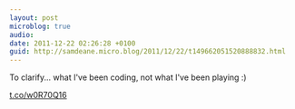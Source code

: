 ```yaml
---
layout: post
microblog: true
audio: 
date: 2011-12-22 02:26:28 +0100
guid: http://samdeane.micro.blog/2011/12/22/t149662051520888832.html
---
```

To clarify... what I've been coding, not what I've been playing :)

[t.co/w0R70Q16](http://t.co/w0R70Q16)
